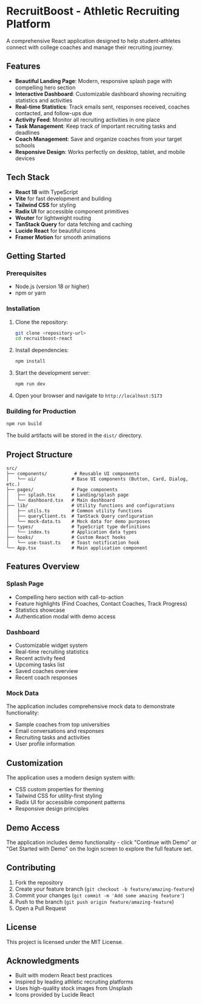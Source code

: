 # RecruitBoost - Athletic Recruiting Platform

A comprehensive React application designed to help student-athletes connect with college coaches and manage their recruiting journey.

## Features

- **Beautiful Landing Page**: Modern, responsive splash page with compelling hero section
- **Interactive Dashboard**: Customizable dashboard showing recruiting statistics and activities
- **Real-time Statistics**: Track emails sent, responses received, coaches contacted, and follow-ups due
- **Activity Feed**: Monitor all recruiting activities in one place
- **Task Management**: Keep track of important recruiting tasks and deadlines
- **Coach Management**: Save and organize coaches from your target schools
- **Responsive Design**: Works perfectly on desktop, tablet, and mobile devices

## Tech Stack

- **React 18** with TypeScript
- **Vite** for fast development and building
- **Tailwind CSS** for styling
- **Radix UI** for accessible component primitives
- **Wouter** for lightweight routing
- **TanStack Query** for data fetching and caching
- **Lucide React** for beautiful icons
- **Framer Motion** for smooth animations

## Getting Started

### Prerequisites

- Node.js (version 18 or higher)
- npm or yarn

### Installation

1. Clone the repository:
   ```bash
   git clone <repository-url>
   cd recruitboost-react
   ```

2. Install dependencies:
   ```bash
   npm install
   ```

3. Start the development server:
   ```bash
   npm run dev
   ```

4. Open your browser and navigate to `http://localhost:5173`

### Building for Production

```bash
npm run build
```

The build artifacts will be stored in the `dist/` directory.

## Project Structure

```
src/
├── components/          # Reusable UI components
│   └── ui/             # Base UI components (Button, Card, Dialog, etc.)
├── pages/              # Page components
│   ├── splash.tsx      # Landing/splash page
│   └── dashboard.tsx   # Main dashboard
├── lib/                # Utility functions and configurations
│   ├── utils.ts        # Common utility functions
│   ├── queryClient.ts  # TanStack Query configuration
│   └── mock-data.ts    # Mock data for demo purposes
├── types/              # TypeScript type definitions
│   └── index.ts        # Application data types
├── hooks/              # Custom React hooks
│   └── use-toast.ts    # Toast notification hook
└── App.tsx             # Main application component
```

## Features Overview

### Splash Page
- Compelling hero section with call-to-action
- Feature highlights (Find Coaches, Contact Coaches, Track Progress)
- Statistics showcase
- Authentication modal with demo access

### Dashboard
- Customizable widget system
- Real-time recruiting statistics
- Recent activity feed
- Upcoming tasks list
- Saved coaches overview
- Recent coach responses

### Mock Data
The application includes comprehensive mock data to demonstrate functionality:
- Sample coaches from top universities
- Email conversations and responses
- Recruiting tasks and activities
- User profile information

## Customization

The application uses a modern design system with:
- CSS custom properties for theming
- Tailwind CSS for utility-first styling
- Radix UI for accessible component patterns
- Responsive design principles

## Demo Access

The application includes demo functionality - click "Continue with Demo" or "Get Started with Demo" on the login screen to explore the full feature set.

## Contributing

1. Fork the repository
2. Create your feature branch (`git checkout -b feature/amazing-feature`)
3. Commit your changes (`git commit -m 'Add some amazing feature'`)
4. Push to the branch (`git push origin feature/amazing-feature`)
5. Open a Pull Request

## License

This project is licensed under the MIT License.

## Acknowledgments

- Built with modern React best practices
- Inspired by leading athletic recruiting platforms
- Uses high-quality stock images from Unsplash
- Icons provided by Lucide React
